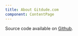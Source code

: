 ```yaml
---
title: About Gitdude.com
component: ContentPage
---
```


Source code available on <a href="https://github.com/lassegit/gitdude.com">Github</a>.
